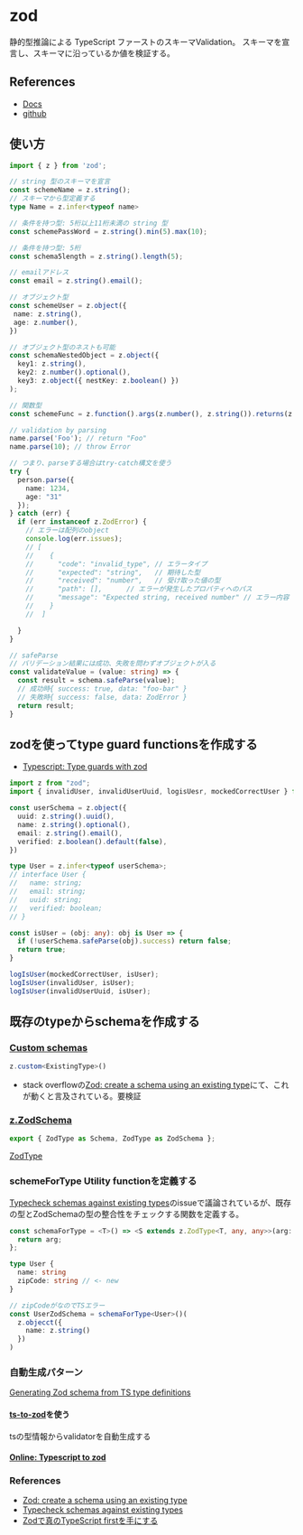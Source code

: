 # zod

静的型推論による TypeScript ファーストのスキーマValidation。
スキーマを宣言し、スキーマに沿っているか値を検証する。

## References

- [Docs](https://zod.dev/)
- [github](https://github.com/colinhacks/zod)

## 使い方

```ts
import { z } from 'zod';

// string 型のスキーマを宣言
const schemeName = z.string();
// スキーマから型定義する
type Name = z.infer<typeof name>

// 条件を持つ型: 5桁以上11桁未満の string 型
const schemePassWord = z.string().min(5).max(10);

// 条件を持つ型: 5桁
const schema5length = z.string().length(5);

// emailアドレス
const email = z.string().email();

// オブジェクト型
const schemeUser = z.object({
 name: z.string(),
 age: z.number(),
})

// オブジェクト型のネストも可能
const schemaNestedObject = z.object({
  key1: z.string(),
  key2: z.number().optional(),
  key3: z.object({ nestKey: z.boolean() })
);

// 関数型
const schemeFunc = z.function().args(z.number(), z.string()).returns(z.boolean());

// validation by parsing
name.parse('Foo'); // return "Foo"
name.parse(10); // throw Error

// つまり、parseする場合はtry-catch構文を使う
try {
  person.parse({
    name: 1234,
    age: "31"
  });
} catch (err) {
  if (err instanceof z.ZodError) {
    // エラーは配列のobject
    console.log(err.issues);
    // [
    //    {
    //      "code": "invalid_type", // エラータイプ
    //      "expected": "string",   // 期待した型
    //      "received": "number",   // 受け取った値の型
    //      "path": [],      // エラーが発生したプロパティへのパス
    //      "message": "Expected string, received number" // エラー内容（schema定義の段階でカスタマイズ可能）
    //    }
    //  ]

  }
}

// safeParse
// バリデーション結果には成功、失敗を問わずオブジェクトが入る
const validateValue = (value: string) => {
  const result = schema.safeParse(value);
  // 成功時{ success: true, data: "foo-bar" }
  // 失敗時{ success: false, data: ZodError }
  return result;
}

```

## zodを使ってtype guard functionsを作成する

- [Typescript: Type guards with zod](https://dev.to/sachitsac/typescript-type-guards-with-zod-1m12)

```ts
import z from "zod";
import { invalidUser, invalidUserUuid, logisUesr, mockedCorrectUser } from "./test_data"

const userSchema = z.object({
  uuid: z.string().uuid(),
  name: z.string().optional(),
  email: z.string().email(),
  verified: z.boolean().default(false),
})

type User = z.infer<typeof userSchema>;
// interface User {
//   name: string;
//   email: string;
//   uuid: string;
//   verified: boolean;
// }

const isUser = (obj: any): obj is User => {
  if (!userSchema.safeParse(obj).success) return false;
  return true;
}

logIsUser(mockedCorrectUser, isUser);
logIsUser(invalidUser, isUser);
logIsUser(invalidUserUuid, isUser);
```

## 既存のtypeからschemaを作成する

### [Custom schemas](https://zod.dev/?id=custom-schemas)

```ts
z.custom<ExistingType>()
```

- stack overflowの[Zod: create a schema using an existing type](https://stackoverflow.com/questions/71782572/zod-create-a-schema-using-an-existing-type)にて、これが動くと言及されている。要検証

### [z.ZodSchema](https://github.com/colinhacks/zod/blob/1ecd6241ef97b33ce229b49f1346ffeee5d0ba74/src/types.ts#L4804)

```ts
export { ZodType as Schema, ZodType as ZodSchema };
```

[ZodType](https://zod.dev/?id=zodtype-with-zodeffects)

### schemeForType Utility functionを定義する

[Typecheck schemas against existing types](https://github.com/colinhacks/zod/issues/372)のissueで議論されているが、既存の型とZodSchemaの型の整合性をチェックする関数を定義する。

```ts
const schemaForType = <T>() => <S extends z.ZodType<T, any, any>>(arg: S) => {
  return arg;
};

type User {
  name: string
  zipCode: string // <- new
}

// zipCodeがなのでTSエラー
const UserZodSchema = schemaForType<User>()(
  z.objecct({
    name: z.string()
  })
)
```

### 自動生成パターン

[Generating Zod schema from TS type definitions](https://github.com/colinhacks/zod/issues/53)

#### [ts-to-zod](https://github.com/fabien0102/ts-to-zod)を使う

tsの型情報からvalidatorを自動生成する

#### [Online: Typescript to zod](https://transform.tools/typescript-to-zod)

### References

- [Zod: create a schema using an existing type](https://stackoverflow.com/questions/71782572/zod-create-a-schema-using-an-existing-type)
- [Typecheck schemas against existing types](https://github.com/colinhacks/zod/issues/372)
- [Zodで真のTypeScript firstを手にする](https://zenn.dev/ynakamura/articles/65d58863563fbc)
